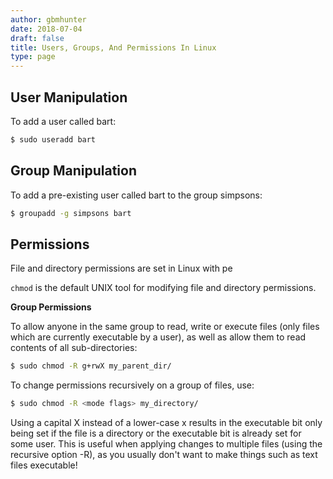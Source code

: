 ```yaml
---
author: gbmhunter
date: 2018-07-04
draft: false
title: Users, Groups, And Permissions In Linux
type: page
---
```


## User Manipulation

To add a user called bart:

```sh    
$ sudo useradd bart
```

## Group Manipulation

To add a pre-existing user called bart to the group simpsons:

```sh    
$ groupadd -g simpsons bart
```

## Permissions

File and directory permissions are set in Linux with pe

`chmod` is the default UNIX tool for modifying file and directory permissions.

**Group Permissions**

To allow anyone in the same group to read, write or execute files (only files which are currently executable by a user), as well as allow them to read contents of all sub-directories:

```sh    
$ sudo chmod -R g+rwX my_parent_dir/
```

To change permissions recursively on a group of files, use:

```sh    
$ sudo chmod -R <mode flags> my_directory/
```

Using a capital X instead of a lower-case x results in the executable bit only being set if the file is a directory or the executable bit is already set for some user. This is useful when applying changes to multiple files (using the recursive option -R), as you usually don't want to make things such as text files executable!

